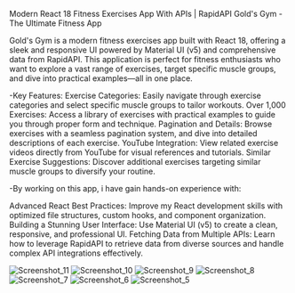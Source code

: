 Modern React 18 Fitness Exercises App With APIs | RapidAPI
Gold's Gym - The Ultimate Fitness App

Gold's Gym is a modern fitness exercises app built with React 18, offering a sleek and responsive UI powered by Material UI (v5) and comprehensive data from RapidAPI. This application is perfect for fitness enthusiasts who want to explore a vast range of exercises, target specific muscle groups, and dive into practical examples—all in one place.

-Key Features:
Exercise Categories: Easily navigate through exercise categories and select specific muscle groups to tailor workouts.
Over 1,000 Exercises: Access a library of exercises with practical examples to guide you through proper form and technique.
Pagination and Details: Browse exercises with a seamless pagination system, and dive into detailed descriptions of each exercise.
YouTube Integration: View related exercise videos directly from YouTube for visual references and tutorials.
Similar Exercise Suggestions: Discover additional exercises targeting similar muscle groups to diversify your routine.

-By working on this app, i have gain hands-on experience with:

Advanced React Best Practices: Improve my React development skills with optimized file structures, custom hooks, and component organization.
Building a Stunning User Interface: Use Material UI (v5) to create a clean, responsive, and professional UI.
Fetching Data from Multiple APIs: Learn how to leverage RapidAPI to retrieve data from diverse sources and handle complex API integrations effectively.

![Screenshot_11](https://github.com/user-attachments/assets/0ee74a2d-8096-408d-825f-7e5d855feb25)
![Screenshot_10](https://github.com/user-attachments/assets/6ac23385-9701-49e3-bf83-846e0a008d6c)
![Screenshot_9](https://github.com/user-attachments/assets/e60ef321-1c1b-44bb-a304-cce708713f32)
![Screenshot_8](https://github.com/user-attachments/assets/a84b4621-8e0d-4781-b571-b9a6644bc9ef)
![Screenshot_7](https://github.com/user-attachments/assets/18a0e00f-51e7-4e0b-ace6-6fd0ee73b148)
![Screenshot_6](https://github.com/user-attachments/assets/aae8cb89-d365-41b1-8a5d-8e87d750772d)
![Screenshot_5](https://github.com/user-attachments/assets/434db52e-8cd8-4e87-ae40-167286067346)
